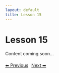 ```yaml
---
layout: default
title: Lesson 15
---
```


# Lesson 15

Content coming soon...

<div style="margin-top: 20px;">
<a href="/docs/intermediate/Lessons/lesson_14.html" style="margin-right: 10px;">⬅ Previous</a><a href="/docs/intermediate/Lessons/lesson_16.html">Next ➡</a>
</div>
